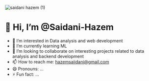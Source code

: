 
![saidani hazem (1)](https://github.com/user-attachments/assets/c7e56e3b-b2c5-43bb-9fdc-6957d5627d2a)


# 👋 Hi, I’m @Saidani-Hazem
- 👀 I’m interested in Data analysis and web development
- 🌱 I’m currently learning ML
- 💞️ I’m looking to collaborate on interesting projects related to data analysis and backend development
- 📫 How to reach me: hazemsaiidani@gmail.com
- 😄 Pronouns: ...
- ⚡ Fun fact: ...
